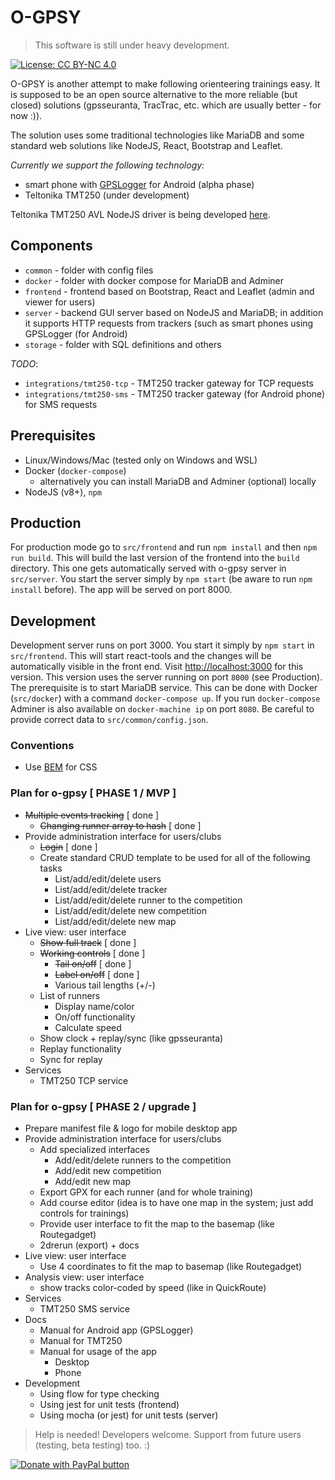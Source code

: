 # O-GPSY

> This software is still under heavy development.

[![License: CC BY-NC 4.0](https://img.shields.io/badge/License-CC%20BY--NC%204.0-lightgrey.svg)](https://creativecommons.org/licenses/by-nc/4.0/)

O-GPSY is another attempt to make following orienteering trainings easy. It is supposed to be an open source alternative to the more reliable (but closed) solutions (gpsseuranta, TracTrac, etc. which are usually better - for now :)).

The solution uses some traditional technologies like MariaDB and some standard web solutions like NodeJS, React, Bootstrap and Leaflet.

*Currently we support the following technology:*

* smart phone with [GPSLogger](http://gpslogger.app) for Android (alpha phase)
* Teltonika TMT250 (under development)

Teltonika TMT250 AVL NodeJS driver is being developed [here](http://github.com/klemenkenda/tmt250-node).

## Components

* `common` - folder with config files
* `docker` - folder with docker compose for MariaDB and Adminer
* `frontend` - frontend based on Bootstrap, React and Leaflet (admin and viewer for users)
* `server` - backend GUI server based on NodeJS and MariaDB; in addition it supports HTTP requests from trackers (such as smart phones using GPSLogger (for Android)
* `storage` - folder with SQL definitions and others

*TODO*:

* `integrations/tmt250-tcp` - TMT250 tracker gateway for TCP requests
* `integrations/tmt250-sms` - TMT250 tracker gateway (for Android phone) for SMS requests

## Prerequisites

* Linux/Windows/Mac (tested only on Windows and WSL)
* Docker (`docker-compose`)
  * alternatively you can install MariaDB and Adminer (optional) locally
* NodeJS (v8+), `npm`

## Production

For production mode go to `src/frontend` and run `npm install` and then `npm run build`. This will build the last version of the frontend into the `build` directory. This one gets automatically served with o-gpsy server in `src/server`. You start the server simply by `npm start` (be aware to run `npm install` before). The app will be served on port 8000.

## Development

Development server runs on port 3000. You start it simply by `npm start` in `src/frontend`. This will start react-tools and the changes will be automatically visible in the front end. Visit [http://localhost:3000](http://localhost:3000) for this version. This version uses the server running on port `8000` (see Production). The prerequisite is to start MariaDB service. This can be done with Docker (`src/docker`) with a command `docker-compose up`. If you run `docker-compose` Adminer is also available on `docker-machine ip` on port `8080`. Be careful to provide correct data to `src/common/config.json`.

### Conventions

* Use [BEM](http://getbem.com/introduction/) for CSS

### Plan for o-gpsy [ PHASE 1 / MVP ]

* <del>Multiple events tracking</del> [ done ]
   * <del>Changing runner array to hash</del> [ done ]
* Provide administration interface for users/clubs
   * <del>Login</del> [ done ]
   * Create standard CRUD template to be used for all of the following tasks
      * List/add/edit/delete users
      * List/add/edit/delete tracker
      * List/add/edit/delete runner to the competition
      * List/add/edit/delete new competition
      * List/add/edit/delete new map
* Live view: user interface
   * <del>Show full track</del> [ done ]
   * <del>Working controls</del> [ done ]
       * <del>Tail on/off</del> [ done ]
       * <del>Label on/off</del> [ done ]
       * Various tail lengths (+/-)
   * List of runners
       * Display name/color
       * On/off functionality
       * Calculate speed
   * Show clock + replay/sync (like gpsseuranta)
   * Replay functionality
   * Sync for replay
* Services
   * TMT250 TCP service

### Plan for o-gpsy [ PHASE 2 / upgrade ]

* Prepare manifest file & logo for mobile desktop app
* Provide administration interface for users/clubs
   * Add specialized interfaces
      * Add/edit/delete runners to the competition
      * Add/edit new competition
      * Add/edit new map
   * Export GPX for each runner (and for whole training)
   * Add course editor (idea is to have one map in the system; just add controls for trainings)
   * Provide user interface to fit the map to the basemap (like Routegadget)
   * 2drerun (export) + docs
* Live view: user interface
   * Use 4 coordinates to fit the map to basemap (like Routegadget)
* Analysis view: user interface
   * show tracks color-coded by speed (like in QuickRoute)
* Services
   * TMT250 SMS service
* Docs
   * Manual for Android app (GPSLogger)
   * Manual for TMT250
   * Manual for usage of the app
       * Desktop
       * Phone
* Development
   * Using flow for type checking
   * Using jest for unit tests (frontend)
   * Using mocha (or jest) for unit tests (server)

> Help is needed! Developers welcome. Support from future users (testing, beta testing) too. :)



[<image src="https://www.paypalobjects.com/en_US/i/btn/btn_donateCC_LG.gif" border="0" name="submit" title="PayPal - The safer, easier way to pay online!" alt="Donate with PayPal button" />](https://www.paypal.com/cgi-bin/webscr?cmd=_donations&business=8NMLS5RYUERDL&currency_code=EUR&source=url)
